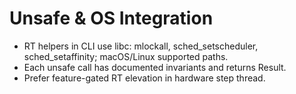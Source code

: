 # Unsafe & OS Integration

- RT helpers in CLI use libc: mlockall, sched_setscheduler, sched_setaffinity; macOS/Linux supported paths.
- Each unsafe call has documented invariants and returns Result.
- Prefer feature-gated RT elevation in hardware step thread.
